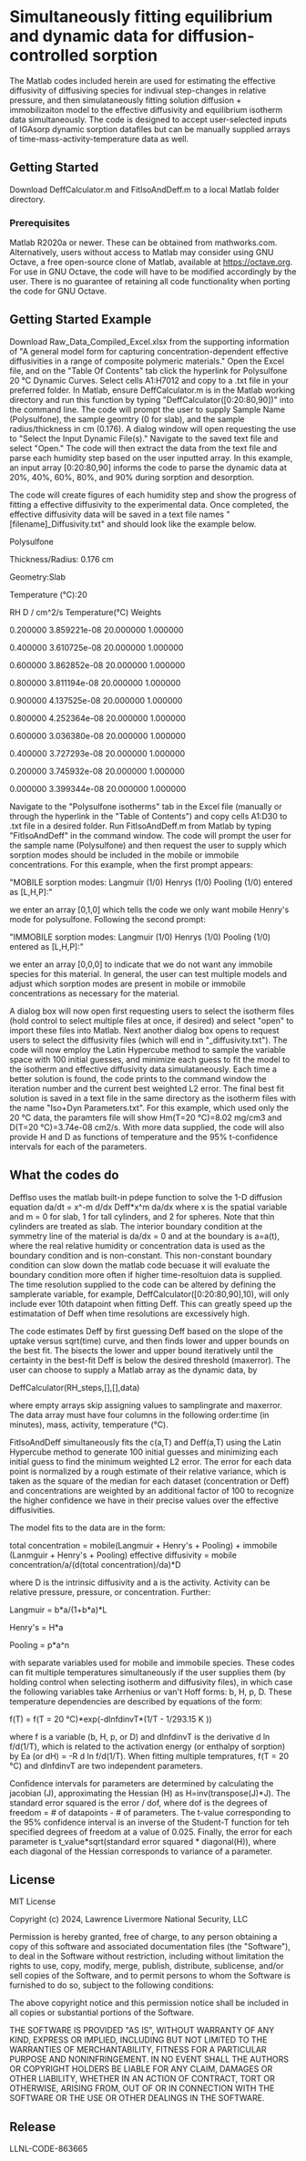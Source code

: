 # Simultaneously fitting equilibrium and dynamic data for diffusion-controlled sorption

The Matlab codes included herein are used for estimating the effective diffusivity of diffusiving species for indivual step-changes in relative pressure, and then simulataneously fitting solution diffusion + immobilizaiton model to the effective diffusivity and equilibrium isotherm data simultaneously. The code is designed to accept user-selected inputs of IGAsorp dynamic sorption datafiles but can be manually supplied arrays of time-mass-activity-temperature data as well.

## Getting Started

Download DeffCalculator.m and FitIsoAndDeff.m to a local Matlab folder directory.

### Prerequisites

Matlab R2020a or newer. These can be obtained from mathworks.com. Alternatively, users without access to Matlab may consider using GNU Octave, a free open-source clone of Matlab, available at https://octave.org. For use in GNU Octave, the code will have to be modified accordingly by the user. There is no guarantee of retaining all code functionality when porting the code for GNU Octave.

## Getting Started Example

Download Raw_Data_Compiled_Excel.xlsx from the supporting information of "A general model form for capturing concentration-dependent effective diffusivities in a range of composite polymeric materials." Open the Excel file, and on the "Table Of Contents" tab click the hyperlink for Polysulfone 20 °C Dynamic Curves. Select cells A1:H7012 and copy to a .txt file in your preferred folder. In Matlab, ensure DeffCalculator.m is in the Matlab working directory and run this function by typing "DeffCalculator([0:20:80,90])" into the command line. The code will prompt the user to supply Sample Name (Polysulfone), the sample geomtry (0 for slab), and the sample radius/thickness in cm (0.176). A dialog window will open requesting the use to "Select the Input Dynamic File(s)." Navigate to the saved text file and select "Open." The code will then extract the data from the text file and parse each humidity step based on the user inputted array. In this example, an input array [0:20:80,90] informs the code to parse the dynamic data at 20%, 40%, 60%, 80%, and 90% during sorption and desorption.

The code will create figures of each humidity step and show the progress of fitting a effective diffusivity to the experimental data. Once completed, the effective diffusivity data will be saved in a text file names "[filename]_Diffusivity.txt" and should look like the example below.

Polysulfone

Thickness/Radius: 0.176 cm

Geometry:Slab

Temperature (°C):20

RH	D / cm^2/s	Temperature(°C)	Weights

0.200000	3.859221e-08	20.000000	1.000000

0.400000	3.610725e-08	20.000000	1.000000

0.600000	3.862852e-08	20.000000	1.000000

0.800000	3.811194e-08	20.000000	1.000000

0.900000	4.137525e-08	20.000000	1.000000

0.800000	4.252364e-08	20.000000	1.000000

0.600000	3.036380e-08	20.000000	1.000000

0.400000	3.727293e-08	20.000000	1.000000

0.200000	3.745932e-08	20.000000	1.000000

0.000000	3.399344e-08	20.000000	1.000000

Navigate to the "Polysulfone isotherms" tab in the Excel file (manually or through the hyperlink in the "Table of Contents") and copy cells A1:D30 to .txt file in a desired folder. Run FitIsoAndDeff.m from Matlab by typing "FitIsoAndDeff" in the command window. The code will prompt the user for the sample name (Polysulfone) and then request the user to supply which sorption modes should be included in the mobile or immobile concentrations. For this example, when the first prompt appears:

"MOBILE sorption modes: Langmuir (1/0) Henrys (1/0) Pooling (1/0) entered as [L,H,P]:"

we enter an array [0,1,0] which tells the code we only want mobile Henry's mode for polysulfone. Following the second prompt:

"IMMOBILE sorption modes: Langmuir (1/0) Henrys (1/0) Pooling (1/0) entered as [L,H,P]:"

we enter an array [0,0,0] to indicate that we do not want any immobile species for this material. In general, the user can test multiple models and adjust which sorption modes are present in mobile or immobile concentrations as necessary for the material.

A dialog box will now open first requesting users to select the isotherm files (hold control to select multiple files at once, if desired) and select "open" to import these files into Matlab. Next another dialog box opens to request users to select the diffusivity files (which will end in "_diffusivity.txt"). The code will now employ the Latin Hypercube method to sample the variable space with 100 initial guesses, and minimize each guess to fit the model to the isotherm and effective diffusivity data simulataneously. Each time a better solution is found, the code prints to the command window the iteration number and the current best weighted L2 error. The final best fit solution is saved in a text file in the same directory as the isotherm files with the name "Iso+Dyn Parameters.txt". For this example, which used only the 20 °C data, the paramters file will show Hm(T=20 °C)=8.02 mg/cm3 and D(T=20 °C)=3.74e-08 cm2/s. With more data supplied, the code will also provide H and D as functions of temperature and the 95% t-confidence intervals for each of the parameters.

## What the codes do

DeffIso uses the matlab built-in pdepe function to solve the 1-D diffusion equation da/dt = x^-m d/dx Deff\*x^m da/dx where x is the spatial variable and m = 0 for slab, 1 for tall cylinders, and 2 for spheres. Note that thin cylinders are treated as slab. The interior boundary condition at the symmetry line of the material is da/dx = 0 and at the boundary is a=a(t), where the real relative humidity or concentration data is used as the boundary condition and is non-constant. This non-constant boundary condition can slow down the matlab code becuase it will evaluate the boundary condition more often if higher time-resoltuion data is supplied. The time resolution supplied to the code can be altered by defining the samplerate variable, for example, DeffCalculator([0:20:80,90],10), will only include ever 10th datapoint when fitting Deff. This can greatly speed up the estimatation of Deff when time resolutions are excessively high.

The code estimates Deff by first guessing Deff based on the slope of the uptake versus sqrt(time) curve, and then finds lower and upper bounds on the best fit. The bisects the lower and upper bound iteratively until the certainty in the best-fit Deff is below the desired threshold (maxerror). The user can choose to supply a Matlab array as the dynamic data, by 

DeffCalculator(RH_steps,[],[],data)

where empty arrays skip assigning values to samplingrate and maxerror. The data array must have four columns in the following order:time (in minutes), mass, activity, temperature (°C).

FitIsoAndDeff simultaneously fits the c(a,T) and Deff(a,T) using the Latin Hypercube method to generate 100 initial guesses and minimizing each initial guess to find the minimum weighted L2 error. The error for each data point is normalized by a rough estimate of their relative variance, which is taken as the square of the median for each dataset (concentration or Deff) and concentrations are weighted by an additional factor of 100 to recognize the higher confidence we have in their precise values over the effective diffusivities.

The model fits to the data are in the form:

total concentration = mobile(Langmuir + Henry's + Pooling) + immobile (Lanmguir + Henry's + Pooling)
effective diffusivity = mobile concentration/a/(d(total concentration)/da)\*D

where D is the intrinsic diffusivity and a is the activity. Activity can be relative pressure, pressure, or concentration. Further:

Langmuir = b\*a/(1+b\*a)\*L

Henry's = H\*a

Pooling = p\*a^n

with separate variables used for mobile and immobile species. These codes can fit multiple temperatures simultaneously if the user supplies them (by holding control when selecting isotherm and diffusivity files), in which case the following variables take Arrhenius or van't Hoff forms: b, H, p, D. These temperature dependencies are described by equations of the form:

f(T) = f(T = 20 °C)\*exp(-dlnfdinvT\*(1/T - 1/293.15 K ))

where f is a variable (b, H, p, or D) and dlnfdinvT is the derivative d ln f/d(1/T), which is related to the activation energy (or enthalpy of sorption) by Ea (or dH) = -R d ln f/d(1/T). When fitting multiple tempratures, f(T = 20 °C) and dlnfdinvT are two independent parameters.

Confidence intervals for parameters are determined by calculating the jacobian (J), approximating the Hessian (H) as H=inv(transpose(J)\*J). The standard error squared is the error / dof, where dof is the degrees of freedom = # of datapoints - # of parameters. The t-value corresponding to the 95% confidence interval is an inverse of the Student-T function for teh specified degrees of freedom at a value of 0.025. Finally, the error for each parameter is t_value\*sqrt(standard error squared \* diagonal(H)), where each diagonal of the Hessian corresponds to variance of a parameter.

## License
MIT License

Copyright (c) 2024, Lawrence Livermore National Security, LLC

Permission is hereby granted, free of charge, to any person obtaining a copy
of this software and associated documentation files (the "Software"), to deal
in the Software without restriction, including without limitation the rights
to use, copy, modify, merge, publish, distribute, sublicense, and/or sell
copies of the Software, and to permit persons to whom the Software is
furnished to do so, subject to the following conditions:

The above copyright notice and this permission notice shall be included in all
copies or substantial portions of the Software.

THE SOFTWARE IS PROVIDED "AS IS", WITHOUT WARRANTY OF ANY KIND, EXPRESS OR
IMPLIED, INCLUDING BUT NOT LIMITED TO THE WARRANTIES OF MERCHANTABILITY,
FITNESS FOR A PARTICULAR PURPOSE AND NONINFRINGEMENT. IN NO EVENT SHALL THE
AUTHORS OR COPYRIGHT HOLDERS BE LIABLE FOR ANY CLAIM, DAMAGES OR OTHER
LIABILITY, WHETHER IN AN ACTION OF CONTRACT, TORT OR OTHERWISE, ARISING FROM,
OUT OF OR IN CONNECTION WITH THE SOFTWARE OR THE USE OR OTHER DEALINGS IN THE
SOFTWARE.

## Release

LLNL-CODE-863665
